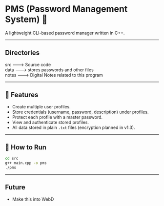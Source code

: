 # PMS (Password Management System) 🔐

A lightweight CLI-based password manager written in C++.

---

## Directories

src ---> Source code  
data ---> stores passwords and other files  
notes ---> Digital Notes related to this program  

---

## 📌 Features

- Create multiple user profiles.
- Store credentials (username, password, description) under profiles.
- Protect each profile with a master password.
- View and authenticate stored profiles.
- All data stored in plain `.txt` files (encryption planned in v1.3).

---

## 🚀 How to Run

```bash
cd src
g++ main.cpp -o pms
./pms
```
---

## Future

- Make this into WebD

